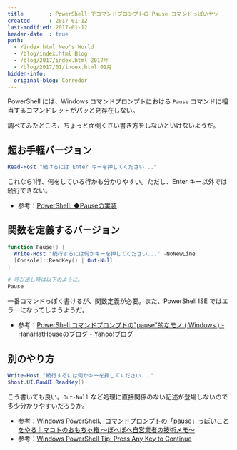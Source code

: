 ```yaml
---
title        : PowerShell でコマンドプロンプトの Pause コマンドっぽいヤツ
created      : 2017-01-12
last-modified: 2017-01-12
header-date  : true
path:
  - /index.html Neo's World
  - /blog/index.html Blog
  - /blog/2017/index.html 2017年
  - /blog/2017/01/index.html 01月
hidden-info:
  original-blog: Corredor
---
```


PowerShell には、Windows コマンドプロンプトにおける `Pause` コマンドに相当するコマンドレットがパッと見存在しない。

調べてみたところ、ちょっと面倒くさい書き方をしないといけないようだ。

## 超お手軽バージョン

```ps1
Read-Host "続けるには Enter キーを押してください..." 
```

これなら1行、何をしている行かも分かりやすい。ただし、Enter キー以外では続行できない。

- 参考：[PowerShell: ◆Pauseの実装](http://mtgpowershell.blogspot.jp/2010/06/pause_21.html)

## 関数を定義するバージョン

```ps1
function Pause() {
  Write-Host "続行するには何かキーを押してください..." -NoNewLine
  [Console]::ReadKey() | Out-Null
}

# 呼び出し時は以下のように。
Pause
```

一番コマンドっぽく書けるが、関数定義が必要。また、PowerShell ISE ではエラーになってしまうようだ。

- 参考：[PowerShell コマンドプロンプトの"pause"的なモノ ( Windows ) - HanaHatHouseのブログ - Yahoo!ブログ](http://blogs.yahoo.co.jp/hanahathouse/62725199.html)

## 別のやり方

```ps1
Write-Host "続行するには何かキーを押してください..."
$host.UI.RawUI.ReadKey()
```

こう書いても良い。`Out-Null` など処理に直接関係のない記述が登場しないので多少分かりやすいだろうか。

- 参考：[Windows PowerShell、コマンドプロンプトの「pause」っぽいことをやる｜マコトのおもちゃ箱 ～ぼへぼへ自営業者の技術メモ～](http://piyopiyocs.blog115.fc2.com/blog-entry-1029.html)
- 参考：[Windows PowerShell Tip: Press Any Key to Continue](https://technet.microsoft.com/en-us/library/ff730938.aspx)
